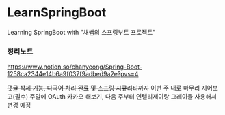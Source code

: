 # LearnSpringBoot
Learning SpringBoot with "채쌤의 스프링부트 프로젝트"

### 정리노트
https://www.notion.so/chanyeong/Spring-Boot-1258ca2344e14b6a9f037f9adbed9a2e?pvs=4

~~댓글 삭제 기능, 다국어 처리 완료~~ ~~및 스프링 시큐리티까지~~ 이번 주 내로 마무리 지어보고(필수)
주말에 OAuth 카카오 해보기, 다음 주부터 인텔리제이랑 그레이들 사용해서 변경 예정
